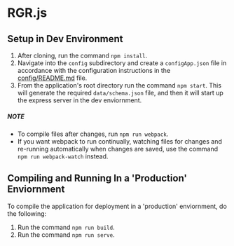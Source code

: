 RGR.js
=====================

## Setup in Dev Environment
1. After cloning, run the command `npm install`.
2. Navigate into the `config` subdirectory and create a `configApp.json` file in accordance with the configuration instructions in the [config/README.md](config/README.md) file.
3. From the application's root directory run the command `npm start`. This will generate the required `data/schema.json` file, and then it will start up the express server in the dev enviornment.

##### NOTE
- To compile files after changes, run `npm run webpack`.
- If you want webpack to run continually, watching files for changes and re-running automatically when changes are saved, use the command `npm run webpack-watch` instead.

## Compiling and Running In a 'Production' Enviornment
To compile the application for deployment in a 'production' enviornment, do the following:
1. Run the command `npm run build`.
2. Run the command `npm run serve`.

